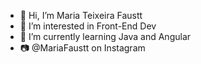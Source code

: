 - 👋 Hi, I’m Maria Teixeira Faustt  
- 👀 I’m interested in Front-End Dev
- 🌱 I’m currently learning Java and Angular
- 📷 @MariaFaustt on Instagram   

<!---
MariaLTN/MariaLTN is a ✨ special ✨ repository because its `README.md` (this file) appears on your GitHub profile.
You can click the Preview link to take a look at your changes.
--->
